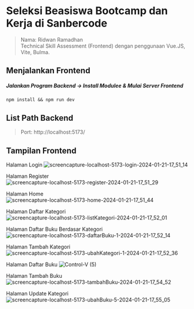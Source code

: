 # Seleksi Beasiswa Bootcamp dan Kerja di Sanbercode
> Nama: Ridwan Ramadhan <br>
Technical Skill Assessment (Frontend) dengan penggunaan Vue.JS, Vite, Bulma. 

## Menjalankan Frontend

##### Jalankan Program Backend -> Install Modulee & Mulai Server Frontend
`npm install && npm run dev`

## List Path Backend
> Port: http://localhost:5173/

## Tampilan Frontend

Halaman Login
![screencapture-localhost-5173-login-2024-01-21-17_51_14](https://github.com/ridwanokimmm/sanberCode-FrontendTechnicalTest/assets/34051898/24faf61b-1fd4-4669-bdf4-4ff180eaf194)

Halaman Register
![screencapture-localhost-5173-register-2024-01-21-17_51_29](https://github.com/ridwanokimmm/sanberCode-FrontendTechnicalTest/assets/34051898/e55b7b77-fa65-4081-9b70-d4ded0d5c485)

Halaman Home
![screencapture-localhost-5173-home-2024-01-21-17_51_44](https://github.com/ridwanokimmm/sanberCode-FrontendTechnicalTest/assets/34051898/a7e75195-55e8-4ffe-bea9-2a30223433b6)

Halaman Daftar Kategori
![screencapture-localhost-5173-listKategori-2024-01-21-17_52_01](https://github.com/ridwanokimmm/sanberCode-FrontendTechnicalTest/assets/34051898/7dfce8f6-b1e4-42a5-9496-c4f3fd777352)

Halaman Daftar Buku Berdasar Kategori
![screencapture-localhost-5173-daftarBuku-1-2024-01-21-17_52_14](https://github.com/ridwanokimmm/sanberCode-FrontendTechnicalTest/assets/34051898/4ff82240-e00c-46f3-beb6-597dfcfc821d)

Halaman Tambah Kategori
![screencapture-localhost-5173-ubahKategori-1-2024-01-21-17_52_36](https://github.com/ridwanokimmm/sanberCode-FrontendTechnicalTest/assets/34051898/8e24177a-7672-48d4-b2c7-74d14b4d3355)

Halaman Daftar Buku
![Control-V (5)](https://github.com/ridwanokimmm/sanberCode-FrontendTechnicalTest/assets/34051898/fb98a8a4-9f7a-4d16-98c7-903ed97ffae0)

Halaman Tambah Buku
![screencapture-localhost-5173-tambahBuku-2024-01-21-17_54_52](https://github.com/ridwanokimmm/sanberCode-FrontendTechnicalTest/assets/34051898/af683547-1289-4c8a-b2ca-c5a376029398)

Halaman Update Kategori
![screencapture-localhost-5173-ubahBuku-5-2024-01-21-17_55_05](https://github.com/ridwanokimmm/sanberCode-FrontendTechnicalTest/assets/34051898/785f52bc-f96e-44b4-af60-667cdcec4900)
